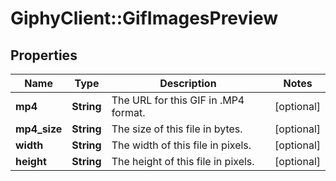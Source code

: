 # GiphyClient::GifImagesPreview

## Properties
Name | Type | Description | Notes
------------ | ------------- | ------------- | -------------
**mp4** | **String** | The URL for this GIF in .MP4 format. | [optional] 
**mp4_size** | **String** | The size of this file in bytes. | [optional] 
**width** | **String** | The width of this file in pixels. | [optional] 
**height** | **String** | The height of this file in pixels. | [optional] 


